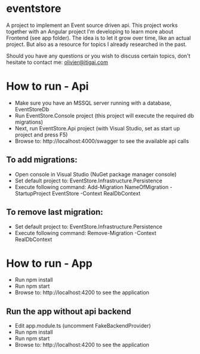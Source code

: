 # eventstore
A project to implement an Event source driven api. This project works together with an Angular project I'm developing to learn more about Frontend (see app folder).
The idea is to let it grow over time, like an actual project. But also as a resource for topics I already researched in the past.

Should you have any questions or you wish to discuss certain topics, don't hesitate to contact me: olivier@itigai.com

# How to run - Api
+ Make sure you have an MSSQL server running with a database, EventStoreDb
+ Run EventStore.Console project (this project will execute the required db migrations)
+ Next, run EventStore.Api project (with Visual Studio, set as start up project and press F5)
+ Browse to: http://localhost:4000/swagger to see the available api calls

## To add migrations:
+ Open console in Visual Studio (NuGet package manager console)
+ Set default project to: EventStore.Infrastructure.Persistence
+ Execute following command: Add-Migration NameOfMigration -StartupProject EventStore -Context RealDbContext

## To remove last migration:
+ Set default project to: EventStore.Infrastructure.Persistence
+ Execute following command: Remove-Migration -Context RealDbContext

# How to run - App
+ Run npm install
+ Run npm start
+ Browse to: http://localhost:4200 to see the application

## Run the app without api backend
+ Edit app.module.ts (uncomment FakeBackendProvider)
+ Run npm install
+ Run npm start
+ Browse to: http://localhost:4200 to see the application
